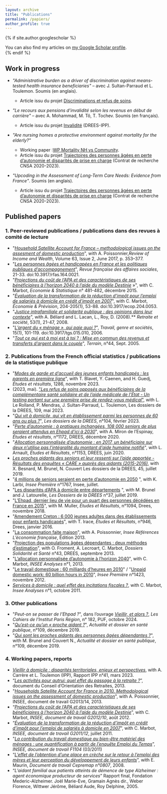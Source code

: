 ```yaml
---
layout: archive
title: "Publications"
permalink: /papiers/
author_profile: true
---
```


{% if site.author.googlescholar %}
  <div class="wordwrap">You can also find my articles on <a href="{{site.author.googlescholar}}">my Google Scholar profile</a>.</div>
{% endif %}

## Work in progress 

- *"Administrative burden as a driver of discrimination against means-tested health insurance beneficiaries"* – avec J. Sultan-Parraud et L. Toulemon. Soumis (en anglais).
    * Article issu du projet [Discriminations et refus de soins](https://www.ipp.eu/projet/discrimination-et-refus-de-soins/).

- *"Le recours aux pensions d’invalidité selon les revenus en début de carrière"* – avec A. Mohammad, M. Tô, T. Tochev. Soumis (en français).  
    * Article issu du projet [Invalidité](https://www.ipp.eu/projet/invalidite/) (DREES-IPP).

- *"Are nursing homes a protective environment against mortality for the elderly?"*
    * Working paper :[WP Mortality NH vs Community](../files/Mortality_NH_WP_V2_dec_24.pdf).  
    * Article issu du projet [Trajectoires des personnes âgées en perte d’autonomie et disparités de prise en charge](https://www.ipp.eu/projet/trajectoires-personnes-agees-en-perte-d-autonomie-et-disparites-departementales-de-prise-en-charge/) (Contrat de recherche CNSA 2020-2023).

- *"Upcoding in the Assessment of Long-Term Care Needs: Evidence from France"*. Soumis (en anglais).  
    * Article issu du projet [Trajectoires des personnes âgées en perte d’autonomie et disparités de prise en charge](https://www.ipp.eu/projet/trajectoires-personnes-agees-en-perte-d-autonomie-et-disparites-departementales-de-prise-en-charge/) (Contrat de recherche CNSA 2020-2023).


## Published papers 

### 1. Peer-reviewed publications / publications dans des revues à comité de lecture

- "[*Household Satellite Account for France – methodological issues on the assesment of domestic production*](https://onlinelibrary.wiley.com/doi/10.1111/roiw.12216)", with A. Poissonnier,*Review of Income and Wealth*, Volume 63, Issue 2, June 2017, p. 353–377.
- "[*Les personnes âgées et handicapées en France et les politiques publiques d’accompagnement*](https://www.cairn.info/revue-francaise-des-affaires-sociales-2016-4-page-21.htm)", *Revue française des affaires sociales*, 21-33. doi:10.3917/rfas.164.0021.
- "[*Projections du coût de l’APA et des caractéristiques de ses bénéficiaires à l’horizon 2040 à l’aide du modèle Destinie*](https://www.insee.fr/fr/statistiques/1305201?sommaire=1305205) »", with C. Marbot, *Economie & Statistique* n° 481-482, décembre 2015.
- "[*Évaluation de la transformation de la réduction d’impôt pour l’emploi de salariés à domicile en crédit d’impôt en 2007*](https://www.cairn.info/revue-economie-et-prevision-2014-1-page-53.htm)", with C. Marbot, *Économie & Prévision*, 204-205(1), 53-88. doi:10.3917/ecop.204.0053.
- "[*Justice intrafamiliale et solidarité publique : des opinions dans leur contexte*](https://www.cairn.info/revue-retraite-et-societe1-2008-1-page-21.htm)", with A. Béliard and L. Lacan, L., Roy, D. (2008).** *Retraite et société*, 53(1), 21-47, 2008.
- "[*L’argent du « ménage », qui paie quoi ?*](https://www.cairn.info/revue-travail-genre-et-societes-2006-1-page-101.htm)", *Travail, genre et sociétés*, 15(1), 101-119. doi:10.3917/tgs.015.010, 2006.
- "[*Tout ce qui est à moi est à toi ? : Mise en commun des revenus et transferts d’argent dans le couple*](https://doi.org/10.4000/terrain.3530)", *Terrain*, n°44, Sept. 2005.

### 2. Publications from the French official statistics / publications de la statistique publique

- "[*Modes de garde et d’accueil des jeunes enfants handicapés : les parents en première ligne*](https://drees.solidarites-sante.gouv.fr/publications-communique-de-presse/etudes-et-resultats/modes-de-garde-et-daccueil-des-jeunes-enfants)", with T. Blavet, Y. Caenen, and H. Guedj, *Études et résultats*, 1286, novembre 2023.
- (2023, mai). ["*Les refus de soins opposés aux bénéficiaires de la complémentaire santé solidaire et de l’aide médicale de l’État - Un testing portant sur une première prise de rendez-vous médical*"](https://drees.solidarites-sante.gouv.fr/publications-communique-de-presse/les-dossiers-de-la-drees/les-refus-de-soins-opposes-aux), with L. Le Rolland, P. Mendras, J. Sultan-Parraud, L. Toulemon,  Les dossiers de la DREES, 109, mai 2023.
- "[*Qui vit à domicile, qui vit en établissement parmi les personnes de 60 ans ou plus ?*](https://drees.solidarites-sante.gouv.fr/publications/les-dossiers-de-la-drees/qui-vit-domicile-qui-vit-en-etablissement-parmi-les-personnes)", *Les dossiers de la DREES*, n°104, février 2023.
- "[*Perte d’autonomie : à pratiques inchangées, 108 000 seniors de plus seraient attendus en Ehpad d’ici à 2030*](https://drees.solidarites-sante.gouv.fr/publications/etudes-et-resultats/perte-dautonomie-pratiques-inchangees-108-000-seniors-de-plus)", with A. Miron de l’Espinay, *Études et résultats*, n°1172, DREES, décembre 2020.
- "[*Allocation personnalisée d’autonomie : en 2017, un bénéficiaire sur deux n’utilise pas l’intégralité du montant d’aide humaine notifié*](https://drees.solidarites-sante.gouv.fr/etudes-et-statistiques/publications/etudes-et-resultats/article/allocation-personnalisee-d-autonomie-en-2017-un-beneficiaire-sur-deux-n-utilise)", with L. Arnault, *Études et Résultats*, n°1153, DREES, juin 2020.
- [*Les proches aidants des seniors et leur ressenti sur l’aide apportée - Résultats des enquêtes « CARE » auprès des aidants (2015-2016)*](https://drees.solidarites-sante.gouv.fr/publications/les-dossiers-de-la-drees/les-proches-aidants-des-seniors-et-leur-ressenti-sur-laide), with X. Besnard, M. Brunel, N. Couvert Les dossiers de la DREES, 45, juillet 2019.
- "[4 millions de seniors seraient en perte d’autonomie en 2050](https://www.insee.fr/fr/statistiques/4196949) ", with K. Larbi, *Insee Première* n°1767, Insee, juillet.  
- "[Les disparités d’APA à domicile entre départements](https://drees.solidarites-sante.gouv.fr/etudes-et-statistiques/publications/les-dossiers-de-la-drees/article/les-disparites-d-apa-a-domicile-entre-departements) ", with M. Brunel and J. Latourelle, *Les Dossiers de la DREES* n°37, juillet 2019.
- "[L’Ehpad, dernier lieu de vie pour un quart des personnes décédées en France en 2015](https://drees.solidarites-sante.gouv.fr/etudes-et-statistiques/publications/etudes-et-resultats/article/l-ehpad-dernier-lieu-de-vie-pour-un-quart-des-personnes-decedees-en-france-en)", with M. Muller, *Études et Résultats*, n°1094, Drees, novembre 2018.
- "[Amendement Creton : 6 000 jeunes adultes dans des établissements pour enfants handicapés](https://drees.solidarites-sante.gouv.fr/etudes-et-statistiques/publications/etudes-et-resultats/article/amendement-creton-6-000-jeunes-adultes-dans-des-etablissements-pour-enfants)", with T. Irace, *Études et Résultats*, n°946, Drees, janvier 2016.  
- "[La consommation faite maison](https://www.insee.fr/fr/statistiques/1372837?sommaire=1372840)", with A. Poissonnier, *Insee Références* *L’économie française*, Édition 2013.  
- "[Projection des populations âgées dépendantes : deux méthodes d’estimation](https://drees.solidarites-sante.gouv.fr/etudes-et-statistiques/publications/les-dossiers-de-la-drees/dossiers-solidarite-et-sante/article/projection-des-populations-agees-dependantes-deux-methodes-d-estimation)", with O. Froment, A. Lecroart, C. Marbot, *Dossiers Solidarité et Santé* n°43, DREES, septembre 2013.  
- "[L’allocation personnalisée d’autonomie à l’horizon 2040](https://www.insee.fr/fr/statistiques/1521329)", with C. Marbot, *INSEE Analyses* n°1, 2013.
- "[Le travail domestique : 60 milliards d’heures en 2010](http://www.insee.fr/fr/ffc/ipweb/ip1423/ip1423.pdf)" / "[Unpaid domestic work: 60 billion hours in 2010](https://www.insee.fr/en/statistiques/2123971)", *Insee Première* n°1423, novembre 2012.  
- [*Services à domicile : quel effet des incitations fiscales ?*](https://www.insee.fr/fr/statistiques/1521341), with C. Marbot, *Insee Analyses* n°1, octobre 2011.  


### 3. Other publications

- "*Peut-on se passer de l’Ehpad ?*", dans l’ouvrage *[Vieillir, et alors ?](https://www.institutparisregion.fr/nos-travaux/publications/vieillir-et-alors/)*, *Les Cahiers de l’Institut Paris Région*, n° 182, PUF, octobre 2024.
- "[*Qu’est-ce qu’un « proche aidant ?*](https://www.hcsp.fr/explore.cgi/adsp?clef=171)", *Actualité et dossier en santé publique*, n°109, décembre 2019.
- "[*Qui sont les proches aidants des personnes âgées dépendantes ?*](https://www.hcsp.fr/explore.cgi/adsp?clef=171)", with M. Brunel and Couvert N., *Actualité et dossier en santé publique*, n°109, décembre 2019.

### 4. Working papers, reports

- [*Vieillir à domicile : disparités territoriales, enjeux et perspectives*](https://www.ipp.eu/publication/vieillir-a-domicile-disparites-territoriales-enjeux-et-perspectives/), with A. Carrère et L. Toulemon (IPP), Rapport IPP n°41, mars 2023. 
- “[*Les activités pour autrui: quel effet du passage à la retraite ?*](https://www.cor-retraites.fr/sites/default/files/2019-06/doc-2019.pdf)”, document du Conseil d’Orientation des Retraites, 2013.  
- "[*Households Satellite Account for France in 2010. Methodological issues on the assessment of domestic production*](https://www.insee.fr/en/statistiques/1381047)", with A. Poissonnier, INSEE, document de travail G2013/14, 2013.
- “[*Projections du coût de l’APA et des caractéristiques de ses bénéficiaires à l’horizon 2040 à l’aide du modèle Destinie*](https://www.insee.fr/en/statistiques/1380945)”, with C. Marbot, *INSEE, document de travail G2012/10*, août 2012.
- “[*Évaluation de la transformation de la réduction d’impôt en crédit d’impôt pour l’emploi de salariés à domicile en 2007*](https://www.insee.fr/fr/statistiques/1380980)”, with C. Marbot, *INSEE, document de travail G2011/12*, juillet 2011. 
- "[*La contribution du travail domestique au bien-être matériel des ménages : une quantification à partir de l’enquête Emploi du Temps*](https://www.insee.fr/fr/statistiques/1380932)”, *INSEE, document de travail F1104* (03/2011)  
- “[*L’effet de l’obtention d’une place en crèche sur le retour à l’emploi des mères et leur perception du développement de leurs enfants*](http://www.cepremap.fr/depot/docweb/docweb0807.pdf)”, with E. Maurin, *Document de travail Cepremap n°0807*, 2008.  
- “*L’aidant familial aux patients atteints de démence de type Alzheimer : agent économique producteur de services*” Rapport final, Fondation Mederic-Alzheimer. Joël Marie-Eve, Gramain Agnès dir., Weber Florence, Wittwer Jérôme, Béliard Aude, Roy Delphine, 2005. 
